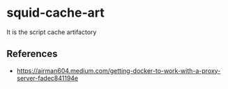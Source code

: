 # squid-cache-art

It is the script cache artifactory

## References

- https://airman604.medium.com/getting-docker-to-work-with-a-proxy-server-fadec841194e
